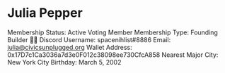 # Julia Pepper

Membership Status: Active Voting Member
Membership Type: Founding Builder 🧑‍🚀 
Discord Username: spacenihlist#8886
Email: julia@civicsunplugged.org
Wallet Address: 0x17D7c1Ca3036a7d3e0F012c38098ee730CfcA858
Nearest Major City: New York City
Birthday: March 5, 2002